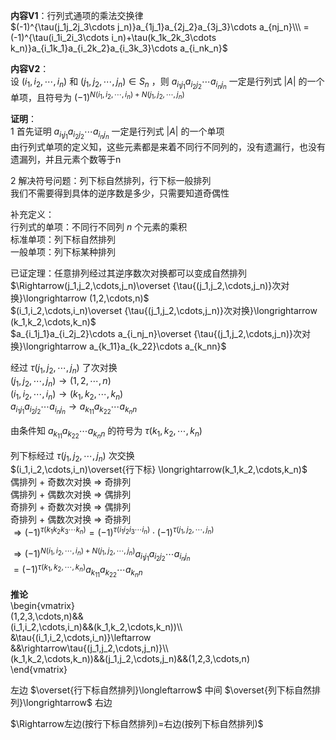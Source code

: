**内容V1**：行列式通项的乘法交换律  
 $(-1)^{\tau(j_1j_2j_3\cdots j_n)}a_{1j_1}a_{2j_2}a_{3j_3}\cdots a_{nj_n}\\\   
=(-1)^{\tau(i_1i_2i_3\cdots i_n)+\tau(k_1k_2k_3\cdots k_n)}a_{i_1k_1}a_{i_2k_2}a_{i_3k_3}\cdots a_{i_nk_n}$   
  
**内容V2**：  
设 $(i_1,i_2,\cdots,i_n)$ 和 $(j_1,j_2,\cdots,j_n)\in S_n$ ，则 $a_{i_1j_1}a_{i_2j_2}\cdots a_{i_nj_n}$ 一定是行列式 $|A|$ 的一个单项，且符号为 $(-1)^{N(i_1,i_2,\cdots,i_n)+N(j_1,j_2,\cdots,j_n)}$   
  
**证明**：  
1 首先证明 $a_{i_1j_1}a_{i_2j_2}\cdots a_{i_nj_n}$ 一定是行列式 $|A|$ 的一个单项  
由行列式单项的定义知，这些元素都是来着不同行不同列的，没有遗漏行，也没有遗漏列，并且元素个数等于n  
  
2 解决符号问题：列下标自然排列，行下标一般排列  
我们不需要得到具体的逆序数是多少，只需要知道奇偶性  
  
补充定义：  
行列式的单项：不同行不同列 $n$ 个元素的乘积  
标准单项：列下标自然排列  
一般单项：列下标某种排列  
  
已证定理：任意排列经过其逆序数次对换都可以变成自然排列  
 $\Rightarrow(j_1,j_2,\cdots,j_n)\overset  
{\tau{(j_1,j_2,\cdots,j_n)}次对换}\longrightarrow  
(1,2,\cdots,n)$   
 $(i_1,i_2,\cdots,i_n)\overset  
{\tau{(j_1,j_2,\cdots,j_n)}次对换}\longrightarrow  
(k_1,k_2,\cdots,k_n)$   
 $a_{i_1j_1}a_{i_2j_2}\cdots a_{i_nj_n}\overset  
{\tau{(j_1,j_2,\cdots,j_n)}次对换}\longrightarrow   
a_{k_11}a_{k_22}\cdots a_{k_nn}$   
  
  
经过 $\tau{(j_1,j_2,\cdots,j_n)}$ 了次对换  
 $(j_1,j_2,\cdots,j_n)\longrightarrow(1,2,\cdots,n)$   
 $(i_1,i_2,\cdots,i_n)\longrightarrow(k_1,k_2,\cdots,k_n)$   
 $a_{i_1j_1}a_{i_2j_2}\cdots a_{i_nj_n}\longrightarrow a_{k_11}a_{k_22}\cdots a_{k_nn}$   
  
由条件知 $a_{k_11}a_{k_22}\cdots a_{k_nn}$ 的符号为 $\tau{(k_1,k_2,\cdots,k_n)}$   
  
列下标经过 $\tau{(j_1,j_2,\cdots,j_n)}$ 次交换  
 $(i_1,i_2,\cdots,i_n)\overset{行下标}  
\longrightarrow(k_1,k_2,\cdots,k_n)$   
偶排列 $+$ 奇数次对换 $\Rightarrow$ 奇排列  
偶排列 $+$ 偶数次对换 $\Rightarrow$ 偶排列  
奇排列 $+$ 奇数次对换 $\Rightarrow$ 偶排列  
奇排列 $+$ 偶数次对换 $\Rightarrow$ 奇排列  
 $\Rightarrow(-1)^{\tau(k_1k_2k_3\cdots k_n)}=(-1)^{\tau(i_1i_2i_3\cdots i_n)}\cdot(-1)^{\tau{(j_1,j_2,\cdots,j_n)}}$   
  
 $\Rightarrow (-1)^{N(i_1,i_2,\cdots,i_n)+N(j_1,j_2,\cdots,j_n)}a_{i_1j_1}a_{i_2j_2}\cdots a_{i_nj_n}$   
 $=(-1)^{\tau{(k_1,k_2,\cdots,k_n)}}a_{k_11}a_{k_22}\cdots a_{k_nn}$   
  
**推论**  
\begin{vmatrix}  
(1,2,3,\cdots,n)&&  
(i_1,i_2,\cdots,i_n)&&(k_1,k_2,\cdots,k_n))\\\   
&\tau{(i_1,i_2,\cdots,i_n)}\leftarrow  
&&\rightarrow\tau{(j_1,j_2,\cdots,j_n)}\\\   
(k_1,k_2,\cdots,k_n))&&(j_1,j_2,\cdots,j_n)&&(1,2,3,\cdots,n)  
\end{vmatrix}  
  
左边 $\overset{行下标自然排列}\longleftarrow$ 中间 $\overset{列下标自然排列}\longrightarrow$ 右边  
  
 $\Rightarrow左边(按行下标自然排列)=右边(按列下标自然排列)$   
